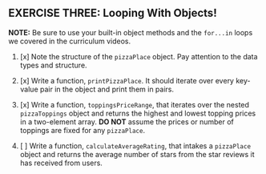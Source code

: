 ## EXERCISE THREE: Looping With Objects!

**NOTE:** Be sure to use your built-in object methods and the `for...in` loops we covered in the curriculum videos.

1. [x] Note the structure of the `pizzaPlace` object. Pay attention to the data types and structure.

2. [x] Write a function, `printPizzaPlace`. It should iterate over every key-value pair in the object and print them in pairs.

3. [x] Write a function, `toppingsPriceRange`, that iterates over the nested `pizzaToppings` object and returns the highest and lowest topping prices in a two-element array. **DO NOT** assume the prices or number of toppings are fixed for any `pizzaPlace`.

4. [ ] Write a function, `calculateAverageRating`, that intakes a `pizzaPlace` object and returns the average number of stars from the star reviews it has received from users.
